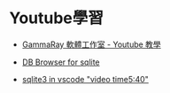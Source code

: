 # Youtube學習

- [GammaRay 軟體工作室 - Youtube 教學](https://www.youtube.com/watch?v=bgFuVih778w&ab_channel=GammaRay%E8%BB%9F%E9%AB%94%E5%B7%A5%E4%BD%9C%E5%AE%A4)

- [DB Browser for sqlite](https://sqlitebrowser.org/)

- [sqlite3 in vscode "video time5:40"](https://www.youtube.com/watch?v=IAIMS9nuPXo&ab_channel=ByteMyke)
